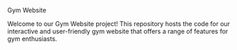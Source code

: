 Gym Website

Welcome to our Gym Website project! This repository hosts the code for our interactive and user-friendly gym website that offers a range of features for gym enthusiasts.
